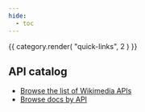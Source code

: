 ```yaml
---
hide:
  - toc
---
```

<!--Don't want to add additional superfluous md files for this section, so combining some templating and direct links -->

{{ category.render( "quick-links", 2 ) }}

## API catalog

* [Browse the list of Wikimedia APIs](api-catalog.md)
* [Browse docs by API](browse-by-api.md)
